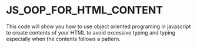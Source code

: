 # JS_OOP_FOR_HTML_CONTENT
 This code will show you how to use object oriented programing in javascript to create contents of your HTML to avoid excessive typing and typing especially when the contents follows a pattern.
